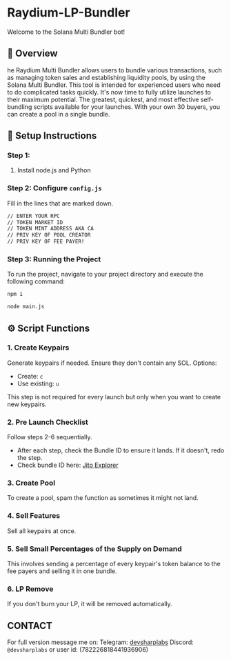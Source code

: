 
# Raydium-LP-Bundler

Welcome to the Solana Multi Bundler bot! 

## 🚀 Overview
he Raydium Multi Bundler allows users to bundle various transactions,
such as managing token sales and establishing liquidity pools, by using the Solana Multi Bundler.
This tool is intended for experienced users who need to do complicated tasks quickly.
It's now time to fully utilize launches to their maximum potential.
The greatest, quickest, and most effective self-bundling scripts available for your launches. With your own 30 buyers, you can create a pool in a single bundle.

## 🔧 Setup Instructions

### Step 1:
1. Install node.js and Python

### Step 2: Configure `config.js`
Fill in the lines that are marked down.
```bash
// ENTER YOUR RPC
// TOKEN MARKET ID
// TOKEN MINT ADDRESS AKA CA
// PRIV KEY OF POOL CREATOR
// PRIV KEY OF FEE PAYER!
```

### Step 3: Running the Project
To run the project, navigate to your project directory and execute the following command:
```bash
npm i
```
```bash
node main.js
```
## ⚙️ Script Functions

### 1. Create Keypairs
Generate keypairs if needed. Ensure they don't contain any SOL. Options:
- Create: `c`
- Use existing: `u`

This step is not required for every launch but only when you want to create new keypairs.

### 2. Pre Launch Checklist
Follow steps 2-6 sequentially.
- After each step, check the Bundle ID to ensure it lands. If it doesn't, redo the step.
- Check bundle ID here: [Jito Explorer](https://explorer.jito.wtf/)

### 3. Create Pool
To create a pool, spam the function as sometimes it might not land.

### 4. Sell Features
Sell all keypairs at once.

### 5. Sell Small Percentages of the Supply on Demand
This involves sending a percentage of every keypair's token balance to the fee payers and selling it in one bundle.

### 6. LP Remove
If you don't burn your LP, it will be removed automatically.

## CONTACT
For full version message me on:
Telegram: [devsharplabs](https://t.me/devsharplabs)
Discord: `@devsharplabs` or user id: (782226818441936906)
